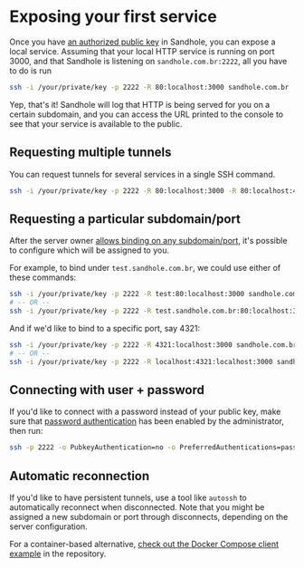 # Exposing your first service

Once you have [an authorized public key](./configuration.md#adding-users-and-admins) in Sandhole, you can expose a local service. Assuming that your local HTTP service is running on port 3000, and that Sandhole is listening on `sandhole.com.br:2222`, all you have to do is run

```bash
ssh -i /your/private/key -p 2222 -R 80:localhost:3000 sandhole.com.br
```

Yep, that's it! Sandhole will log that HTTP is being served for you on a certain subdomain, and you can access the URL printed to the console to see that your service is available to the public.

## Requesting multiple tunnels

You can request tunnels for several services in a single SSH command.

```bash
ssh -i /your/private/key -p 2222 -R 80:localhost:3000 -R 80:localhost:4000 -R 22:localhost:5000 sandhole.com.br
```

## Requesting a particular subdomain/port

After the server owner [allows binding on any subdomain/port](configuration.md#allow-binding-on-any-subdomainsports), it's possible to configure which will be assigned to you.

For example, to bind under `test.sandhole.com.br`, we could use either of these commands:

```bash
ssh -i /your/private/key -p 2222 -R test:80:localhost:3000 sandhole.com.br
# -- OR --
ssh -i /your/private/key -p 2222 -R test.sandhole.com.br:80:localhost:3000 sandhole.com.br
```

And if we'd like to bind to a specific port, say 4321:

```bash
ssh -i /your/private/key -p 2222 -R 4321:localhost:3000 sandhole.com.br
# -- OR --
ssh -i /your/private/key -p 2222 -R localhost:4321:localhost:3000 sandhole.com.br
```

## Connecting with user + password

If you'd like to connect with a password instead of your public key, make sure that [password authentication](./configuration.md#alternative-authentication-with-password) has been enabled by the administrator, then run:

```bash
ssh -p 2222 -o PubkeyAuthentication=no -o PreferredAuthentications=password username@sandhole.com.br ...
```

## Automatic reconnection

If you'd like to have persistent tunnels, use a tool like `autossh` to automatically reconnect when disconnected. Note that you might be assigned a new subdomain or port through disconnects, depending on the server configuration.

For a container-based alternative, [check out the Docker Compose client example](https://github.com/EpicEric/sandhole/tree/main/docker-compose-example/client) in the repository.
